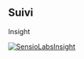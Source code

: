 ## Suivi

Insight 

[![SensioLabsInsight](https://insight.sensiolabs.com/projects/1bbe11bc-ecd9-4973-bb81-2cb7bea15169/big.png)](https://insight.sensiolabs.com/projects/1bbe11bc-ecd9-4973-bb81-2cb7bea15169)


